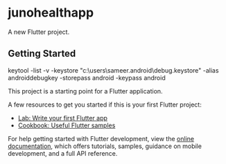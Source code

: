 # junohealthapp

A new Flutter project.

## Getting Started


keytool -list -v -keystore "c:\users\sameer\.android\debug.keystore" -alias androiddebugkey -storepass android -keypass android

This project is a starting point for a Flutter application.

A few resources to get you started if this is your first Flutter project:

- [Lab: Write your first Flutter app](https://docs.flutter.dev/get-started/codelab)
- [Cookbook: Useful Flutter samples](https://docs.flutter.dev/cookbook)

For help getting started with Flutter development, view the
[online documentation](https://docs.flutter.dev/), which offers tutorials,
samples, guidance on mobile development, and a full API reference.
